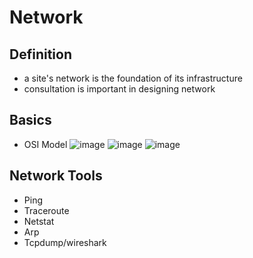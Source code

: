 # Network
## Definition
- a site's network is the foundation of its infrastructure
- consultation is important in designing network

## Basics
- OSI Model
  ![image](https://github.com/wtxd1234/Network-System-Administration/assets/41671135/f5c297b7-83f2-414a-a812-591eaf9b6bf9)
  ![image](https://github.com/wtxd1234/Network-System-Administration/assets/41671135/516c69d1-acfb-4323-b555-8ccf00216dcf)
  ![image](https://github.com/wtxd1234/Network-System-Administration/assets/41671135/e8bf6fa2-d9ca-4484-b972-1f41ad018960)


## Network Tools
- Ping
- Traceroute
- Netstat
- Arp
- Tcpdump/wireshark
